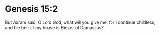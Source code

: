 # Genesis 15:2

But Abram said, O Lord God, what will you give me, for I continue childless, and the heir of my house is Eliezer of Damascus?
